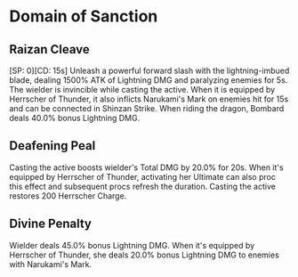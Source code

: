 # Domain of Sanction

## Raizan Cleave

[SP: 0][CD: 15s] Unleash a powerful forward slash with the lightning-imbued blade, dealing 1500% ATK of Lightning DMG and paralyzing enemies for 5s. The wielder is invincible while casting the active. When it is equipped by Herrscher of Thunder, it also inflicts Narukami's Mark on enemies hit for 15s and can be connected in Shinzan Strike. When riding the dragon, Bombard deals 40.0% bonus Lightning DMG.

## Deafening Peal

Casting the active boosts wielder's Total DMG by 20.0% for 20s. When it's equipped by Herrscher of Thunder, activating her Ultimate can also proc this effect and subsequent procs refresh the duration. Casting the active restores 200 Herrscher Charge.

## Divine Penalty

Wielder deals 45.0% bonus Lightning DMG. When it's equipped by Herrscher of Thunder, she deals 20.0% bonus Lightning DMG to enemies with Narukami's Mark.